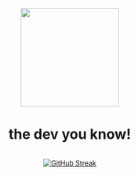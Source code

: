 
<div align="center">
  <img src="https://cdn.discordapp.com/attachments/1004752057489694751/1007232644557328545/Untitled_design_2.png"  width="200"/>
</div>
<h1 align="center">the dev you know!</h1>

<div id="badges"align="center">
  
  <p><img src="https://komarev.com/ghpvc/?username=shubhankartrivedi&style=flat-square&color=blue" alt=""/></p>
</div>
<div align="center">

[![GitHub Streak](http://github-readme-streak-stats.herokuapp.com?user=shubhankartrivedi&theme=dark&background=000000)](https://git.io/streak-stats)
  

</div>

